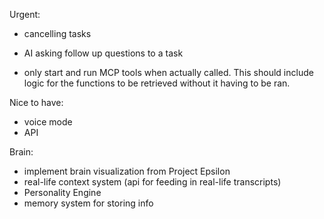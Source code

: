 Urgent:
- cancelling tasks
- AI asking follow up questions to a task

- only start and run MCP tools when actually called. This should include logic for the functions to be retrieved without it having to be ran.

Nice to have:
- voice mode
- API


Brain:
- implement brain visualization from Project Epsilon
- real-life context system (api for feeding in real-life transcripts)
- Personality Engine
- memory system for storing info
